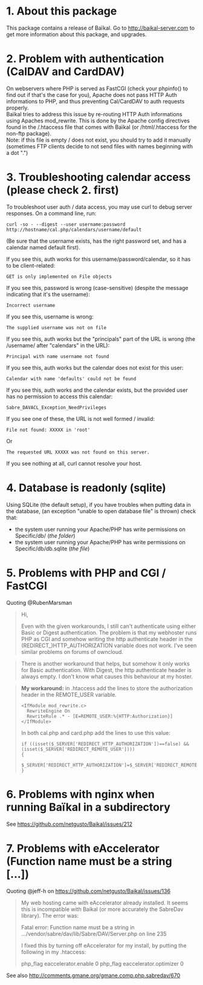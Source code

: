 # 1. About this package

This package contains a release of Baïkal.
Go to http://baikal-server.com to get more information about this package, and upgrades.

# 2. Problem with authentication (CalDAV and CardDAV)

On webservers where PHP is served as FastCGI (check your phpinfo()
to find out if that's the case for you), Apache does not pass HTTP
Auth informations to PHP, and thus preventing Cal/CardDAV to auth
requests properly.  
Baïkal tries to address this issue by re-routing HTTP Auth informations
using Apaches mod_rewrite. This is done by the Apache config directives
found in the /.htaccess file that comes with Baïkal (or /html/.htaccess
for the non-ftp package).  
Note: if this file is empty / does not exist, you should try to add it manually  
(sometimes FTP clients decide to not send files with names beginning with a dot ".")

# 3. Troubleshooting calendar access (please check 2. first)

To troubleshoot user auth / data access, you may use curl to debug server responses. On a command line, run:

	curl -so - --digest --user username:password http://hostname/cal.php/calendars/username/default

(Be sure that the username exists, has the right password set, and has a calendar named default first).

If you see this, auth works for this username/password/calendar, so it has to be client-related:

	GET is only implemented on File objects

If you see this, password is wrong (case-sensitive) (despite the message indicating that it's the username):

	Incorrect username

If you see this, username is wrong:

	The supplied username was not on file

If you see this, auth works but the "principals" part of the URL is wrong (the /username/ after "calendars" in the URL):

	Principal with name username not found

If you see this, auth works but the calendar does not exist for this user:

	Calendar with name 'defaults' could not be found

If you see this, auth works and the calendar exists, but the provided user has no permission to access this calendar:

	Sabre_DAVACL_Exception_NeedPrivileges

If you see one of these, the URL is not well formed / invalid:

	File not found: XXXXX in 'root'
	
Or
	
	The requested URL XXXXX was not found on this server.

If you see nothing at all, curl cannot resolve your host.

# 4. Database is readonly (sqlite)

Using SQLite (the default setup), if you have troubles when putting data in the database,
(an exception "unable to open database file" is thrown) check that:
  * the system user running your Apache/PHP has write permissions on Specific/db/ (*the folder*)
  * the system user running your Apache/PHP has write permissions on Specific/db/db.sqlite (*the file*)

# 5. Problems with PHP and CGI / FastCGI

Quoting @RubenMarsman

> Hi, 
> 
> Even with the given workarounds, I still can't authenticate using either Basic or Digest authentication. The problem is that my webhoster runs PHP as CGI and somehow writing the http authenticate header in the (REDIRECT_)HTTP_AUTHORIZATION variable does not work.
> I've seen similar problems on forums of owncloud.

> There is another workaround that helps, but somehow it only works for Basic authentication. With Digest, the http authenticate header is always empty. I don't know what causes this behaviour at my hoster.

> **My workaround:**
> in .htaccess add the lines to store the authorization header in the REMOTE_USER variable. 
> ```
> <IfModule mod_rewrite.c>
> 	RewriteEngine On
> 	RewriteRule .* - [E=REMOTE_USER:%{HTTP:Authorization}]
> </IfModule>
> ```
> In both cal.php and card.php add the lines to use this value:
> ```
> if ((isset($_SERVER['REDIRECT_HTTP_AUTHORIZATION'])==false) && (isset($_SERVER['REDIRECT_REMOTE_USER'])))
> {
>    $_SERVER['REDIRECT_HTTP_AUTHORIZATION']=$_SERVER['REDIRECT_REMOTE_USER'];
> }
> ```
>

# 6. Problems with nginx when running Baïkal in a subdirectory

See https://github.com/netgusto/Baikal/issues/212

# 7. Problems with eAccelerator (Function name must be a string [...])

Quoting @jeff-h on https://github.com/netgusto/Baikal/issues/136

> 
> My web hosting came with eAccelerator already installed. It seems this is incompatible with Baikal (or more accurately the SabreDav library). The error was:
>
> Fatal error: Function name must be a string in .../vendor/sabre/dav/lib/Sabre/DAV/Server.php on line 235
>
> I fixed this by turning off eAccelerator for my install, by putting the following in my .htaccess:
>
> php_flag eaccelerator.enable 0
> php_flag eaccelerator.optimizer 0
> 

See also <http://comments.gmane.org/gmane.comp.php.sabredav/670>

